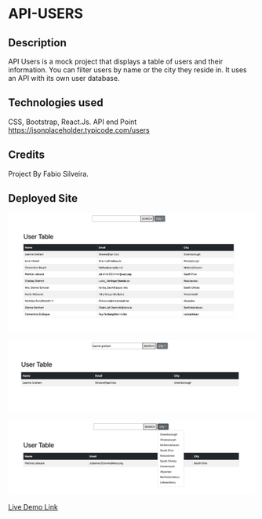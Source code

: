 # API-USERS

## Description

API Users is a mock project that displays a table of users and their information. You can filter users by name or the city they reside in. It uses an API with its own user database.


## Technologies used

CSS, Bootstrap, React.Js. API end Point https://jsonplaceholder.typicode.com/users

## Credits

Project By Fabio Silveira.

## Deployed Site

![Screenshot of Deployed Website](src/assets/Screenshot1.png)

![Screenshot of Deployed Website](src/assets/Screenshot2.png)

![Screenshot of Deployed Website](src/assets/Screenshot3.png)


[Live Demo Link]()
